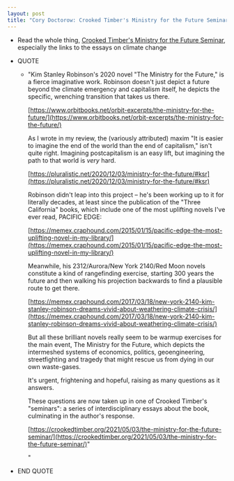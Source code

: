 ```yaml
---
layout: post
title: "Cory Doctorow: Crooked Timber's Ministry for the Future Seminar <-- must read essays on climate change"
---
```

* Read the whole thing, [Crooked Timber's Ministry for the Future Seminar](https://pluralistic.net/2021/05/12/seminar-for-the-future/#imaginations),   especially the links to the essays on climate change

* QUOTE

  * "Kim Stanley Robinson's 2020 novel "The Ministry for the Future," is a fierce imaginative work. Robinson doesn't just depict a future beyond  the climate emergency and capitalism itself, he depicts the specific,  wrenching transition that takes us there.

    [https://www.orbitbooks.net/orbit-excerpts/the-ministry-for-the-future/](https://www.orbitbooks.net/orbit-excerpts/the-ministry-for-the-future/)

    As I wrote in my review, the (variously attributed) maxim "It is  easier to imagine the end of the world than the end of capitalism,"  isn't quite right. Imagining postcapitalism is an easy lift, but  imagining the path to that world is *very* hard.

    [https://pluralistic.net/2020/12/03/ministry-for-the-future/#ksr](https://pluralistic.net/2020/12/03/ministry-for-the-future/#ksr)

    Robinson didn't leap into this project – he's been working up to it  for literally decades, at least since the publication of the "Three  California" books, which include one of the most uplifting novels I've  ever read, PACIFIC EDGE:

    [https://memex.craphound.com/2015/01/15/pacific-edge-the-most-uplifting-novel-in-my-library/](https://memex.craphound.com/2015/01/15/pacific-edge-the-most-uplifting-novel-in-my-library/)

    Meanwhile, his 2312/Aurora/New York 2140/Red Moon novels constitute a kind of rangefinding exercise, starting 300 years the future and then  walking his projection backwards to find a plausible route to get there.

    [https://memex.craphound.com/2017/03/18/new-york-2140-kim-stanley-robinson-dreams-vivid-about-weathering-climate-crisis/](https://memex.craphound.com/2017/03/18/new-york-2140-kim-stanley-robinson-dreams-vivid-about-weathering-climate-crisis/)

    But all these brilliant novels really seem to be warmup exercises for the main event, The Ministry for the Future, which depicts the  intermeshed systems of economics, politics, geoengineering,  streetfighting and tragedy that might rescue us from dying in our own  waste-gases.

    It's urgent, frightening and hopeful, raising as many questions as it answers.

    These questions are now taken up in one of Crooked Timber's  "seminars": a series of interdisciplinary essays about the book,  culminating in the author's response.

    [https://crookedtimber.org/2021/05/03/the-ministry-for-the-future-seminar/](https://crookedtimber.org/2021/05/03/the-ministry-for-the-future-seminar/)"

    "
* END QUOTE
